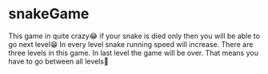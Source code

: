 # snakeGame
This game in quite crazy😂 if your snake is died only then you will be able to go next level😁 In every level snake running speed will increase. There are three levels in this game. In last level the game will be over. That means you have to go between all levels🤣
